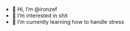 - 👋 Hi, I’m @ironzef
- 👀 I’m interested in shit
- 🌱 I’m currently learning how to handle stress

<!---
ironzef/ironzef is a ✨ special ✨ repository because its `README.md` (this file) appears on your GitHub profile.
You can click the Preview link to take a look at your changes.
--->

